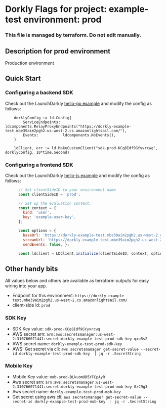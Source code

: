 # Dorkly Flags for project: example-test environment: prod
### This file is managed by terraform. Do not edit manually.

## Description for prod environment
Production environment

## Quick Start
### Configuring a backend SDK
Check out the LaunchDarkly [hello-go example](https://github.com/launchdarkly/hello-go) and modify the config as follows:

```golang
    dorklyConfig := ld.Config{
		ServiceEndpoints: ldcomponents.RelayProxyEndpoints("https://dorkly-example-test.mbe39aim2pgh2.us-west-2.cs.amazonlightsail.com/"),
		Events:           ldcomponents.NoEvents(),
	}

	ldClient, err := ld.MakeCustomClient("sdk-prod-KCq8Idf9GYyvrcwq", dorklyConfig, 10*time.Second)
```

### Configuring a frontend SDK
Check out the LaunchDarkly [hello-js example](https://github.com/launchdarkly/hello-js) and modify the config as follows:
```javascript
      // Set clientSideID to your environment name
      const clientSideID = 'prod';

      // Set up the evaluation context.
      const context = {
        kind: 'user',
        key: 'example-user-key',
      };

      const options = {
        baseUrl: 'https://dorkly-example-test.mbe39aim2pgh2.us-west-2.cs.amazonlightsail.com/'
        streamUrl: 'https://dorkly-example-test.mbe39aim2pgh2.us-west-2.cs.amazonlightsail.com/',
        sendEvents: false, };

      const ldclient = LDClient.initialize(clientSideID, context, options);
```

## Other handy bits
All values below and others are available as terraform outputs for easy wiring into your app.

* Endpoint for this environment: `https://dorkly-example-test.mbe39aim2pgh2.us-west-2.cs.amazonlightsail.com/`
* client-side id: `prod`

### SDK Key
* SDK Key value: `sdk-prod-KCq8Idf9GYyvrcwq`
* AWS secret arn: `arn:aws:secretsmanager:us-west-2:310766071441:secret:dorkly-example-test-prod-sdk-key-qxo5s2`
* AWS secret name: `dorkly-example-test-prod-sdk-key`
* AWS: Get secret via cli: `aws secretsmanager get-secret-value --secret-id dorkly-example-test-prod-sdk-key  | jq -r .SecretString`

### Mobile Key
* Mobile Key value: `mob-prod-BLkuom8D5YFCpAyR`
* Aws secret arn: `arn:aws:secretsmanager:us-west-2:310766071441:secret:dorkly-example-test-prod-mob-key-GzC9g3`
* Aws secret name: `dorkly-example-test-prod-mob-key`
* Get secret using aws cli: `aws secretsmanager get-secret-value --secret-id dorkly-example-test-prod-mob-key  | jq -r .SecretString`

